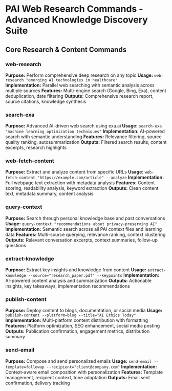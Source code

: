 # PAI Web Research Commands - Advanced Knowledge Discovery Suite

## Core Research & Content Commands

### web-research
**Purpose:** Perform comprehensive deep research on any topic
**Usage:** `web-research "emerging AI technologies in healthcare"`  
**Implementation:** Parallel web searching with semantic analysis across multiple sources
**Features:** Multi-engine search (Google, Bing, Exa), content deduplication, date filtering
**Outputs:** Comprehensive research report, source citations, knowledge synthesis

### search-exa
**Purpose:** Advanced AI-driven web search using exa.ai
**Usage:** `search-exa "machine learning optimization techniques"`
**Implementation:** AI-powered search with semantic understanding
**Features:** Relevance filtering, source quality ranking, autosummarization
**Outputs:** Filtered search results, content excerpts, research highlights

### web-fetch-content
**Purpose:** Extract and analyze content from specific URLs
**Usage:** `web-fetch-content "https://example.com/article" --analyze`
**Implementation:** Full webpage text extraction with metadata analysis
**Features:** Content scoring, readability analysis, keyword extraction
**Outputs:** Clean content text, metadata summary, content analysis

### query-context
**Purpose:** Search through personal knowledge base and past conversations
**Usage:** `query-context "recommendations about privacy-preserving AI"`
**Implementation:** Semantic search across all PAI context files and learning data
**Features:** Multi-source querying, relevance ranking, context clustering
**Outputs:** Relevant conversation excerpts, context summaries, follow-up questions

### extract-knowledge
**Purpose:** Extract key insights and knowledge from content
**Usage:** `extract-knowledge --source="research_paper.pdf" --keypoints`
**Implementation:** AI-powered content analysis and summarization
**Outputs:** Actionable insights, key takeaways, implementation recommendations

### publish-content
**Purpose:** Deploy content to blogs, documentation, or social media
**Usage:** `publish-content --platform=blog --title="AI Ethics Today"`
**Implementation:** Multi-platform content distribution with formatting
**Features:** Platform optimization, SEO enhancement, social media posting
**Outputs:** Publication confirmation, engagement metrics, distribution summary

### send-email
**Purpose:** Compose and send personalized emails
**Usage:** `send-email --template=followup --recipient="client@company.com"`
**Implementation:** Context-aware email composition with personalization
**Features:** Template management, recipient context, tone adaptation
**Outputs:** Email sent confirmation, delivery tracking
